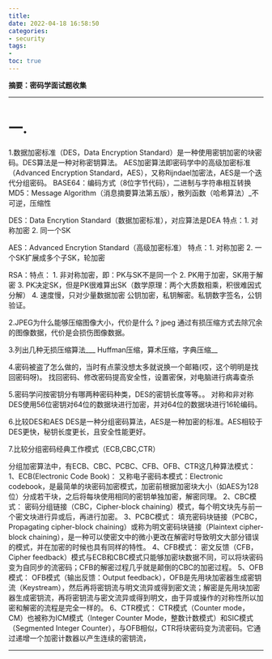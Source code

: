 ```yaml
---
title: 
date: 2022-04-18 16:58:50
categories:
- security
tags:
- 
toc: true
---
```

**摘要：密码学面试题收集**
<!-- more -->
---
# 一.
1.数据加密标准（DES，Data Encryption Standard）是一种使用密钥加密的块密码。DES算法是一种对称密钥算法。
AES加密算法即密码学中的高级加密标准（Advanced Encryption Standard，AES），又称Rijndael加密法，AES是一个迭代分组密码。
BASE64：编码方式（8位字节代码），二进制与字符串相互转换
MD5：Message Algorithm（消息摘要算法第五版），散列函数（哈希算法）_不可逆，压缩性

DES：Data Encrytion Standard（数据加密标准），对应算法是DEA
特点：1. 对称加密 2. 同一个SK

AES：Advanced Encrytion Standard（高级加密标准）
特点：1. 对称加密 2. 一个SK扩展成多个子SK，轮加密

RSA：特点： 1. 非对称加密，即：PK与SK不是同一个
2. PK用于加密，SK用于解密
3. PK决定SK，但是PK很难算出SK（数学原理：两个大质数相乘，积很难因式分解）
4. 速度慢，只对少量数据加密
公钥加密，私钥解密。私钥数字签名，公钥验证。

2.JPEG为什么能够压缩图像大小，代价是什么 ?
jpeg 通过有损压缩方式去除冗余的图像数据，代价是会损伤图像数据。

3.列出几种无损压缩算法___ Huffman压缩，算术压缩，字典压缩__

4.密码被盗了怎么做的，当时有点蒙没想太多就说换一个邮箱(哎，这个明明是找回密码呀)。
找回密码、修改密码提高安全性，设置密保，对电脑进行病毒查杀

5.密码学问按密钥分有哪两种密码种类，DES的密钥长度等等。。
对称和非对称
DES使用56位密钥对64位的数据块进行加密，并对64位的数据块进行16轮编码。

6.比较DES和AES
DES是一种分组密码算法，AES是一种加密的标准。AES相较于DES更快，秘钥长度更长，且安全性能更好。

7.比较分组密码经典工作模式（ECB,CBC,CTR）

分组加密算法中，有ECB、CBC、PCBC、CFB、OFB、CTR这几种算法模式：
1、ECB(Electronic Code Book)：
又称电子密码本模式：Electronic codebook，是最简单的块密码加密模式，加密前根据加密块大小（如AES为128位）分成若干块，之后将每块使用相同的密钥单独加密，解密同理。
2、CBC模式：
密码分组链接（CBC，Cipher-block chaining）模式，每个明文块先与前一个密文块进行异或后，再进行加密。
3、PCBC模式：
填充密码块链接（PCBC，Propagating cipher-block chaining）或称为明文密码块链接（Plaintext cipher-block chaining），是一种可以使密文中的微小更改在解密时导致明文大部分错误的模式，并在加密的时候也具有同样的特性。
4、CFB模式：
密文反馈（CFB，Cipher feedback）模式与ECB和CBC模式只能够加密块数据不同，可以将块密码变为自同步的流密码；CFB的解密过程几乎就是颠倒的CBC的加密过程。
5、OFB模式：
OFB模式（输出反馈：Output feedback），OFB是先用块加密器生成密钥流（Keystream），然后再将密钥流与明文流异或得到密文流；解密是先用块加密器生成密钥流，再将密钥流与密文流异或得到明文，由于异或操作的对称性所以加密和解密的流程是完全一样的。
6、CTR模式：
CTR模式（Counter mode，CM）也被称为ICM模式（Integer Counter Mode，整数计数模式）和SIC模式（Segmented Integer Counter），与OFB相似，CTR将块密码变为流密码。它通过递增一个加密计数器以产生连续的密钥流，






---


